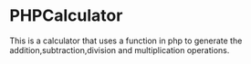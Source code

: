 # PHPCalculator
This is a calculator that uses a function in php to generate the addition,subtraction,division and multiplication operations.
